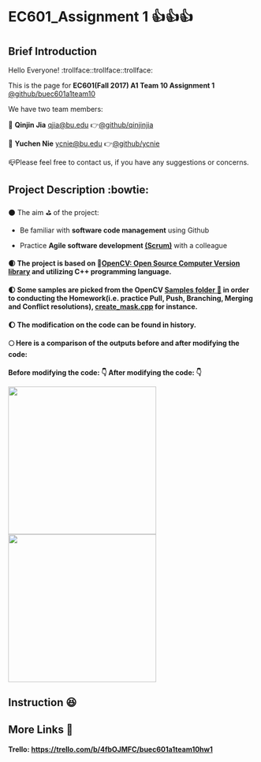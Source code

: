 # EC601_Assignment 1 :thumbsup::thumbsup::thumbsup:
## Brief Introduction
  Hello Everyone! :trollface::trollface::trollface:
  
  This is the page for **EC601(Fall 2017) A1 Team 10 Assignment 1** 
  [@github/buec601a1team10](https://github.com/orgs/buec601a1team10/dashboard)
  
  We have two team members:
  
  :boy: **Qinjin Jia** qjia@bu.edu   :point_right:[@github/qinjinjia](https://github.com/qinjinjia)
  
  :girl: **Yuchen Nie**  ycnie@bu.edu  :point_right:[@github/ycnie](https://github.com/ycnie)
  
  :mailbox_closed:Please feel free to contact us, if you have any suggestions or concerns. 
  
## Project Description :bowtie:
:new_moon: The aim :golf: of the project:
       
   * Be familiar with **software code management** using Github
             
   * Practice **Agile software development [(Scrum)](https://en.wikipedia.org/wiki/Scrum_(software_development))** with a colleague
   
   #### :waxing_crescent_moon: The project is based on    :link:[OpenCV: Open Source Computer Version library](https://github.com/opencv/opencv) and utilizing C++ programming language.

   #### :first_quarter_moon: Some samples are picked from the OpenCV [Samples folder :briefcase:](https://github.com/opencv/opencv/tree/master/samples) in order to conducting the Homework(i.e. practice Pull, Push, Branching, Merging and Conflict resolutions), [create_mask.cpp](https://github.com/opencv/opencv/blob/master/samples/cpp/create_mask.cpp) for instance.
  
   #### :waxing_gibbous_moon: The modification on the code can be found in history.
       
   #### :full_moon: Here is a comparison of the outputs before and after modifying the code:
   **Before modifying the code: :point_down:              After modifying the code: :point_down:**
   
<img src="https://github.com/qinjinjia/ec601_ass1/blob/master/original.png" width="300" height="300">               <img src="https://github.com/qinjinjia/ec601_ass1/blob/master/processed.png" width="300" height="300">

## Instruction :laughing:

   ####
   
   ####
   
## More Links :link: 
   #### Trello: https://trello.com/b/4fbOJMFC/buec601a1team10hw1


